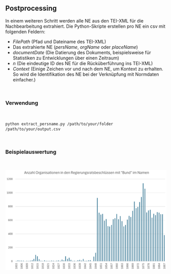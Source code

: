 ## Postprocessing

In einem weiteren Schritt werden alle NE aus den TEI-XML für die Nachbearbeitung extrahiert. Die Python-Skripte erstellen pro NE ein csv mit folgenden Feldern:

- *FilePath* (Pfad und Dateiname des TEI-XML)
- Das extrahierte NE (*persName*, *orgName* oder *placeName*)
- *documentDate* (Die Datierung des Dokuments, beispielsweise für Statistiken zu Entwicklungen über einen Zeitraum)
- *n* (Die eindeutige ID des NE für die Rücküberführung ins TEI-XML)
- *Context* (Einige Zeichen vor und nach dem NE, um Kontext zu erhalten. So wird die Identifikation des NE bei der Verknüpfung mit Normdaten einfacher.)
<br/>

### Verwendung

<br/>

```
python extract_persname.py /path/to/your/folder /path/to/your/output.csv
```

<br/>

### Beispielauswertung

<br/>

![Beispiel Organisation Bund](assets/example_orgName_Bund.png)


